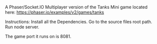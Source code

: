 A Phaser/Socket.IO Multiplayer version of the Tanks Mini game located here:
https://phaser.io/examples/v2/games/tanks

Instructions:
Install all the Dependencies.
Go to the source files root path.
Run node server.

The game port it runs on is 8081.
